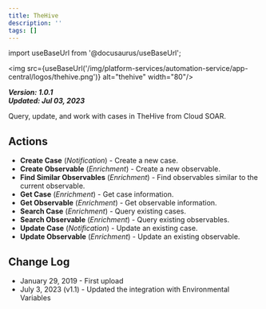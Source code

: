 ```yaml
---
title: TheHive
description: ''
tags: []
---
```

import useBaseUrl from '@docusaurus/useBaseUrl';

<img src={useBaseUrl('/img/platform-services/automation-service/app-central/logos/thehive.png')} alt="thehive" width="80"/>

***Version: 1.0.1  
Updated: Jul 03, 2023***

Query, update, and work with cases in TheHive from Cloud SOAR.

## Actions

* **Create Case** (*Notification*) - Create a new case.
* **Create Observable** (*Enrichment*) - Create a new observable.
* **Find Similar Observables** (*Enrichment*) - Find observables similar to the current observable.
* **Get Case** (*Enrichment*) - Get case information.
* **Get Observable** (*Enrichment*) - Get observable information.
* **Search Case** (*Enrichment*) - Query existing cases.
* **Search Observable** (*Enrichment*) - Query existing observables.
* **Update Case** (*Notification*) - Update an existing case.
* **Update Observable** (*Enrichment*) - Update an existing observable.

## Change Log

* January 29, 2019 - First upload
* July 3, 2023 (v1.1) - Updated the integration with Environmental Variables
